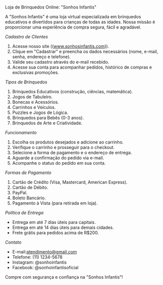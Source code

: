 Loja de Brinquedos Online: "Sonhos Infantis"

A "Sonhos Infantis" é uma loja virtual especializada em brinquedos educativos e divertidos para crianças de todas as idades. Nossa missão é proporcionar uma experiência de compra segura, fácil e agradável.

*Cadastro de Clientes*

1. Acesse nosso site ((www.sonhosinfantis.com)).
2. Clique em "Cadastrar" e preencha os dados necessários (nome, e-mail, senha, endereço e telefone).
3. Valide seu cadastro através do e-mail recebido.
4. Acesse sua conta para acompanhar pedidos, histórico de compras e exclusivas promoções.

*Tipos de Brinquedos*

1. Brinquedos Educativos (construção, ciências, matemática).
2. Jogos de Tabuleiro.
3. Bonecas e Acessórios.
4. Carrinhos e Veículos.
5. Puzzles e Jogos de Lógica.
6. Brinquedos para Bebês (0-3 anos).
7. Brinquedos de Arte e Criatividade.

*Funcionamento*

1. Escolha os produtos desejados e adicione ao carrinho.
2. Verifique o carrinho e prosseguir para o checkout.
3. Selecione a forma de pagamento e o endereço de entrega.
4. Aguarde a confirmação do pedido via e-mail.
5. Acompanhe o status do pedido em sua conta.

*Formas de Pagamento*

1. Cartão de Crédito (Visa, Mastercard, American Express).
2. Cartão de Débito.
3. PayPal.
4. Boleto Bancário.
5. Pagamento à Vista (para retirada em loja).

*Política de Entrega*

- Entrega em até 7 dias úteis para capitais.
- Entrega em até 14 dias úteis para demais cidades.
- Frete grátis para pedidos acima de R$200.

*Contato*

- E-mail:atendimento@gmail.com
- Telefone: (11) 1234-5678
- Instagram: @sonhoinfantis
- Facebook: @sonhoinfantisoficial

Compre com segurança e confiança na "Sonhos Infantis"!
